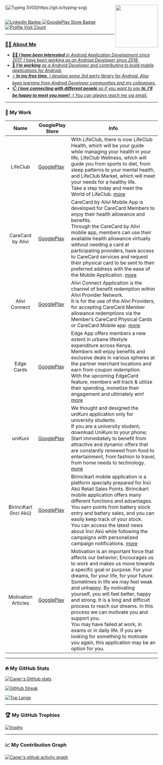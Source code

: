 <div id="header">
  <img align='right' src="https://media.giphy.com/media/M9gbBd9nbDrOTu1Mqx/giphy.gif" width="140">

[![Typing SVG](https://readme-typing-svg.demolab.com?font=Mona+Sans&size=25&duration=1000&pause=1000&color=FFFFFF&multiline=true&width=510&height=70&lines=hey+there%2C+I'm+Caner.;Senior+Android+Developer.)](https://git.io/typing-svg)

</br>
  <div id="badges">
    <a href="https://www.linkedin.com/in/caneryilmaz52">
      <img src="https://img.shields.io/badge/LinkedIn-blue?logo=linkedin&logoColor=white" alt="LinkedIn Badge"/>
    <a href="https://play.google.com/store/apps/dev?id=9004369121461433220">
      <img src="https://img.shields.io/badge/GooglePlay-blue?logo=googleplay&logoColor=white" alt="GooglePlay Store Badge"/>
    <a href="https://github.com/caneryilmaz52">
     <img src="https://komarev.com/ghpvc/?username=caneryilmaz52&color=blue" alt="Profile Visit Count"/>
  </div>
</div>

---

### :man_technologist: About Me

- 🙋‍♂️ <em><b>I have been interested</b> in Android Application Development since 2017. I have been working as an Android Developer since 2018.</em>
- 🔨 <em><b>I’m working</b> as a Android Developer and contributing to build mobile applications for Android.</em>
- ⚡ <em><b>In my free time,</b> I develop some 3rd party library for Android. Also keep learning from Android Developer communities and my colleagues.</em>
- 📫 <em><b>I love connecting with different people</b> so if you want to say <b>hi, I'll be happy to meet you more!</b> :)  You can always reach me <a href="mailto:caneryilmaz.apps@gmail.com">via email.</a></em>

---
      
### :muscle: My Work
            
| Name                                             | GooglePlay Store                                                                                                | Info                       |
| ------------------------------------------------ | --------------------------------------------------------------------------------------------------------------- | -------------------------- |
| <div align='center'>LifeClub</div>               | <a href="https://play.google.com/store/apps/details?id=com.extraloyalty.lifeclub">GooglePlay</a>                | With LifeClub, there is now LifeClub Health, which will be your guide while managing your health in your life, LifeClub Wellness, which will guide you from sports to diet, from sleep patterns to your mental health, and LifeClub Market, which will meet your needs for a healthy life. <br/>Take a step today and meet the World of LifeClub. <a href="https://lifeclubapp.com/">more</a> |
| <div align='center'>CareCard by Alivi</div>      | <a href="https://play.google.com/store/apps/details?id=com.extraloyalty.alivi.carecard">GooglePlay</a>          | CareCard by Alivi Mobile App is developed for CareCard Members to enjoy their health allowance and benefits. <br/>Through the CareCard by Alivi mobile app, members can use their available health allowance virtually without needing a card at participating providers, have access to CareCard services and request their physical card to be sent to their preferred address with the ease of the Mobile Application. <a href="https://www.alivi.com/">more</a> |
| <div align='center'>Alivi Connect</div>          | <a href="https://play.google.com/store/apps/details?id=com.extraloyalty.alivi.carecardtabletpos">GooglePlay</a> | Alivi Connect Application is the channel of benefit redemption within Alivi Provider Network.<br/>It is for the use of the Alivi Providers, for accepting CareCard Member allowance redemptions via the Member’s CareCard Physical Cards or CareCard Mobile app. <a href="https://www.alivi.com/">more</a> |
| <div align='center'>Edge Cards</div>             | <a href="https://play.google.com/store/apps/details?id=com.extraloyalty.edge">GooglePlay</a>                    | Edge App offers members a new extent in urbane lifestyle expenditure across Kenya.<br/>Members will enjoy benefits and exclusive deals in various spheres at the partner merchant locations and earn from coupon redemption.<br/>With the upcoming EdgeCard feature, members will track & utilize their spending, monetize their engagement and ultimately win! <a href="https://edge.cards/">more</a> |
| <div align='center'>uniKuni</div>                | <a href="https://play.google.com/store/apps/details?id=com.creatif.unikuni">GooglePlay</a>                      | We thought and designed the uniKuni application only for university students.<br/>If you are a university student, download UniKuni to your phone; Start immediately to benefit from attractive and dynamic offers that are constantly renewed from food to entertainment, from fashion to travel, from home needs to technology. <a href="https://www.unikuni.com/">more</a> |
| <div align='center'>BirinciKart (İnci Akü)</div> | <a href="https://play.google.com/store/apps/details?id=creatif.com.inciaku">GooglePlay</a>                      | Birincikart mobile application is a platform specially prepared for İnci Akü Retail Sales Points. Birincikart mobile application offers many different functions and advantages. You earn points from battery stock entry and battery sales, and you can easily keep track of your stock.<br/>You can access the latest news about İnci Akü while following the campaigns with personalized campaign notifications. <a href="https://www.birincikart.com/">more</a>  |
| <div align='center'>Motivation Articles</div>    | <a href="https://play.google.com/store/apps/details?id=com.caneryilmaz.pc.proje1">GooglePlay</a>                | Motivation is an important force that affects our behavior; Encourages us to work and makes us move towards a specific goal or purpose. For your dreams, for your life, for your future.<br/>Sometimes in life we may feel weak and unhappy. By motivating yourself, you will feel better, happy and strong. It is a long and difficult process to reach our dreams. In this process we can motivate you and support you.<br/>You may have failed at work, in exams or in daily life. If you are looking for something to motivate you again, this application may be an option for you. |
     
---

### :fire: My GitHub Stats

[![Caner's GitHub stats](https://github-readme-stats.vercel.app/api?username=caneryilmaz&icon_color=ffffff&hide_title=true&count_private=true&show_icons=true&theme=dark#gh-dark-mode-only)](https://github.com/anuraghazra/github-readme-stats)

[![GitHub Streak](https://streak-stats.demolab.com?user=caneryilmaz52&theme=dark&date_format=j%20M%5B%20Y%5D)](https://git.io/streak-stats)

[![Top Langs](https://github-readme-stats.vercel.app/api/top-langs/?username=caneryilmaz52&layout=compact&theme=dark)](https://github.com/anuraghazra/github-readme-stats)

---

### :trophy: My GitHub Trophies

[![trophy](https://github-profile-trophy.vercel.app/?username=caneryilmaz52&theme=gitdimmed&column=6&margin-w=10&margin-h=10&no-bg=true)](https://github.com/ryo-ma/github-profile-trophy)

---

### :chart_with_upwards_trend: My Contribution Graph

[![Caner's github activity graph](https://github-readme-activity-graph.cyclic.app/graph?username=caneryilmaz52&theme=github-compact&area=true&custom_title=Caner's%20Contribution%20Graph)](https://github.com/ashutosh00710/github-readme-activity-graph)

<!--
**caneryilmaz52/caneryilmaz52** is a ✨ _special_ ✨ repository because its `README.md` (this file) appears on your GitHub profile.

Here are some ideas to get you started:

- 🔭 I’m currently working on ...
- 🌱 I’m currently learning ...
- 👯 I’m looking to collaborate on ...
- 🤔 I’m looking for help with ...
- 💬 Ask me about ...
- 📫 How to reach me: ...
- 😄 Pronouns: ...
- ⚡ Fun fact: ...
-->

